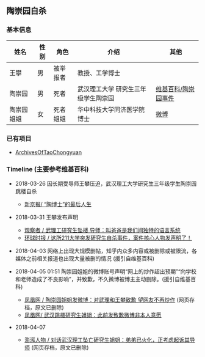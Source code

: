 ## 陶崇园自杀



### 基本信息

| 姓名    | 性别   | 角色   | 介绍                 | 其他                                       |
| ----- | ---- | ---- | ------------------ | ---------------------------------------- |
| 王攀    | 男    | 被举报者 | 教授、工学博士            |                                          |
| 陶崇园   | 男    | 死者   | 武汉理工大学 研究生三年级学生陶崇园 | [维基百科/陶崇园事件](https://zh.wikipedia.org/wiki/%E9%99%B6%E5%B4%87%E5%9B%AD%E4%BA%8B%E4%BB%B6) |
| 陶崇园姐姐 | 女    | 死者姐姐 | 华中科技大学同济医学院 博士     | [微博](https://www.weibo.com/u/2516465380) |

### 已有项目

* [ArchivesOfTaoChongyuan](https://github.com/lonufate/ArchivesOfTaoChongyuan)


### Timeline (主要参考维基百科)

* 2018-03-26 因长期受导师王攀压迫，武汉理工大学研究生三年级学生陶崇园跳楼自杀

  * [新京报/ “陶博士”的最后人生](http://www.bjnews.com.cn/inside/2018/04/04/481929.html)
* 2018-03-31 王攀发布声明

  * [观察者 / 武理工研究生坠楼 导师：叫爸爸是我们间独特的语言系统](https://www.guancha.cn/society/2018_03_31_452248.shtml)
  * [环球时报 / 这所211大学突发研究生自杀事件，案件核心人物发声明了！](http://china.huanqiu.com/article/2018-03/11736816.html)
* 2018-04-03 网络上出现大规模删帖，知乎内众多内容或被删除或被限流，各媒体之前相关报道也出现大量被删的情况 (援引自维基百科)
* 2018-04-05 01:51 陶崇园姐姐的微博账号声明“网上的炒作超出预期”“向学校和老师造成了不良影响”，并致歉，不久微博被博主主动删除。(援引自维基百科)
  * [凤凰网 / 陶崇园姐姐发微博：对武理和王攀致歉 望网友不再炒作](https://web.archive.org/web/20180405025319/http://news.ifeng.com/a/20180405/57331257_0.shtml)  (网页存档，原文已删除)
  * [凤凰网/ 武汉跳楼研究生姐姐：此前发致歉微博非本人意愿](http://news.ifeng.com/a/20180407/57377058_0.shtml)

* 2018-04-07 
  * [澎湃人物 / 对话武汉理工坠亡研究生姐姐：弟弟已火化，正考虑起诉其导师](https://web.archive.org/web/20180408141957/http://www.thepaper.cn/newsDetail_forward_2063276) (网页存档，原文已删除)


